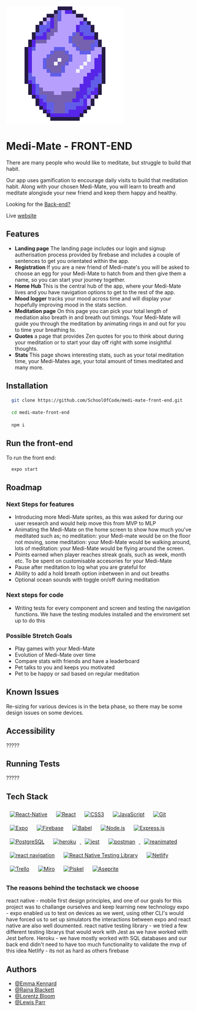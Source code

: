 
![Logo](./assets/Egg/EggHatch.gif)
# Medi-Mate - FRONT-END

There are many people who would like to meditate, but struggle to build that habit.


Our app uses gamification to encourage daily visits to build that meditation habit. Along with your chosen Medi-Mate, you will learn to breath and meditate alongisde your new friend and keep them happy and healthy.

Looking for the [Back-end?](https://github.com/SchoolOfCode/final-project_back-end-bootglampers)

Live [website](https://medi-mate.netlify.app/)


## Features
- **Landing page** The landing page includes our login and signup autherisation process provided by firebase and includes a couple of sentences to get you orientated within the app.
- **Registration** If you are a new friend of Medi-mate's you will be asked to choose an egg for your Medi-Mate to hatch from and then give them a name, so you can start your journey together.
- **Home Hub** This is the central hub of the app, where your Medi-Mate lives and you have navigation options to get to the rest of the app.
- **Mood logger**  tracks your mood across time and will display your hopefully improving mood in the stats section.
- **Meditation page** On this page you can pick your total length of mediation also breath in and breath out timings. Your Medi-Mate will guide you through the meditation by animating rings in and out for you to time your breathing to.
- **Quotes** a page that provides Zen quotes for you to think about during your meditation or to start your day off right with some insightful thoughts.
- **Stats** This page shows interesting stats, such as your total meditation time, your Medi-Mates age, your total amount of times meditated and many more.

## Installation

```bash
  git clone https://github.com/SchoolOfCode/medi-mate-front-end.git
  
  cd medi-mate-front-end
  
  npm i

```

## Run the front-end
To run the front end:

```bash
  expo start
```


## Roadmap
### Next Steps for features
- Introducing more Medi-Mate sprites, as this was asked for during our user research and would help move this from MVP to MLP
- Animating the Medi-Mate on the home screen to show how much you've meditated such as; no meditation: your Medi-mate would be on the floor not moving, some meditation: your Medi-Mate would be walking around, lots of meditation: your Medi-Mate would be flying around the screen.
- Points earned when player reaches streak goals, such as week, month etc. To be spent on customisable accesories for your Medi-Mate
- Pause after meditation to log what you are grateful for
- Ability to add a hold breath option inbetween in and out breaths
- Optional ocean sounds with toggle on/off during meditation

### Next steps for code
- Writing tests for every component and screen and testing the navigation functions. We have the testing modules installed and the enviroment set up to do this

### Possible Stretch Goals
- Play games with your Medi-Mate
- Evolution of Medi-Mate over time
- Compare stats with friends and have a leaderboard
- Pet talks to you and keeps you motivated
- Pet to be happy or sad based on regular meditation

## Known Issues
Re-sizing for various devices is in the beta phase, so there may be some design issues on some devices.

## Accessibility
?????

## Running Tests

?????

## Tech Stack

<div align="left">
<a href="https://reactnative.dev/" target="_blank"><img style="margin: 10px" src="https://svgarchive.com/wp-content/uploads/react-native.svg" alt="React-Native" height="50"/></a>
<a href="https://beta.reactjs.org/" target="_blank"><img style="margin: 10px" src="https://profilinator.rishav.dev/skills-assets/react-original-wordmark.svg" alt="React" height="50" /></a>
<a href="https://www.w3schools.com/css/" target="_blank"><img style="margin: 10px" src="https://profilinator.rishav.dev/skills-assets/css3-original-wordmark.svg" alt="CSS3" height="50" /></a>
<a href="https://www.javascript.com/" target="_blank"><img style="margin: 10px" src="https://profilinator.rishav.dev/skills-assets/javascript-original.svg" alt="JavaScript" height="50" /></a>
<a href="https://github.com/" target="_blank"><img style="margin: 10px" src="https://profilinator.rishav.dev/skills-assets/git-scm-icon.svg" alt="Git" height="50" /></a>
<a href="https://docs.expo.dev/" target="_blank"><img style="margin: 10px" src="https://www.vectorlogo.zone/logos/expoio/expoio-ar21.svg" alt="Expo" height="50"/></a>
<a href="https://firebase.google.com/" target="_blank"><img style="margin: 10px" src="https://cdn4.iconfinder.com/data/icons/google-i-o-2016/512/google_firebase-2-128.png" alt="Firebase" height="50"/></a>
<a href="https://babeljs.io/" target="_blank"><img style="margin: 10px" src="https://d33wubrfki0l68.cloudfront.net/7a197cfe44548cc1a3f581152af70a3051e11671/78df8/img/babel.svg" alt="Babel" height="50"/></a>
<a href="https://nodejs.org/" target="_blank"><img style="margin: 10px" src="https://www.vectorlogo.zone/logos/nodejs/nodejs-horizontal.svg" alt="Node.js" height="50" /></a>
<a href="https://expressjs.com/" target="_blank"><img style="margin: 10px" src="https://svg2raster.fileformat.info/vlz.jsp?svg=%2Flogos%2Fexpressjs%2Fexpressjs-ar21.svg" alt="Express.js" height="50" /></a>
<a href="https://www.postgresql.org/" target="_blank"><img style="margin: 10px" src="https://profilinator.rishav.dev/skills-assets/postgresql-original-wordmark.svg" alt="PostgreSQL" height="50" /></a>
<a href="https://heroku.com" target="_blank"> <img style="margin: 10px" src="https://github.com/jalbertsr/logo-badge-images/blob/master/img/rsz_heroku.png?raw=true" alt="heroku" height="50"/> </a>
<a href="https://jestjs.io" target="_blank"> <img style="margin: 10px" src="https://www.vectorlogo.zone/logos/jestjsio/jestjsio-icon.svg" alt="jest" height="50"/></a>
<a href="https://postman.com" target="_blank"> <img style="margin: 10px" src="https://www.vectorlogo.zone/logos/getpostman/getpostman-icon.svg" alt="postman" height="50"/> </a>
<a href="https://github.com/software-mansion/react-native-reanimated" target="_blank"><img style="margin: 10px" src="https://user-images.githubusercontent.com/16062886/117443145-ff868480-af37-11eb-8680-648bccf0d0ce.png" alt="reanimated" height="50"/></a>
<a href="https://reactnavigation.org/" target="_blank"><img style="margin: 10px" src="https://miro.medium.com/max/1400/1*OVxQLX_4Zr78m9YRW-FLqg.jpeg" alt="react navigation" height="50"/></a>
<a href="https://callstack.github.io/react-native-testing-library/" target="_blank"><img style="margin: 10px" src="https://callstack.github.io/react-native-testing-library/img/owl.png" alt="React Native Testing Library" height="50"/></a>
<a href="https://www.netlify.com/" target="_blank"><img style="margin: 10px" src="https://www.vectorlogo.zone/logos/netlify/netlify-ar21.svg" alt="Netlify" height="50"/></a>
<a href="https://trello.com/" target="_blank"><img style="margin: 10px" src="https://www.vectorlogo.zone/logos/trello/trello-ar21.svg" alt="Trello" height="50"/></a>
<a href="https://miro.com/" target="_blank"><img style="margin: 10px" src="https://cdn.worldvectorlogo.com/logos/miro-2.svg" alt="Miro" height="50"/></a>
<a href="https://www.piskelapp.com/" target="_blank"><img style="margin: 10px" src="https://www.piskelapp.com/static/resources/logo_transparent_small_compact.png" alt="Piskel" height="50"/></a>
<a href="https://www.aseprite.org/" target="_blank"><img style="margin: 10px" src="https://community.aseprite.org/uploads/default/original/1X/41b8dccda51104ccd560162c19a25b5671eef5f7.png" alt="Aseprite" height="50"/></a>
</div>

### The reasons behind the techstack we choose
react native - mobile first design principles, and one of our goals for this project was to challange ourselves and keep learning new technology
expo - expo enabled us to test on devices as we went, using other CLI's would have forced us to set up simulators the interactions between expo and react native are also well doumented.
react native testing library - we tried a few different testing librarys that would work with Jest as we have worked with Jest before.
Heroku - we have mostly worked with SQL databases and our back end didn't need to have too much functionality to validate the mvp of this idea
Netlify - its not as hard as others
firebase


## Authors

- [@Emma Kennard](https://github.com/Elkennard)
- [@Raina Blackett](https://github.com/chocorainaaa)
- [@Lorentz Bloom](https://github.com/Lauro235)
- [@Lewis Parr](https://github.com/Le-w-is)

